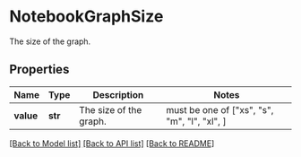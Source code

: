 # NotebookGraphSize

The size of the graph.

## Properties
Name | Type | Description | Notes
------------ | ------------- | ------------- | -------------
**value** | **str** | The size of the graph. |  must be one of ["xs", "s", "m", "l", "xl", ]

[[Back to Model list]](README.md#documentation-for-models) [[Back to API list]](README.md#documentation-for-api-endpoints) [[Back to README]](README.md)


